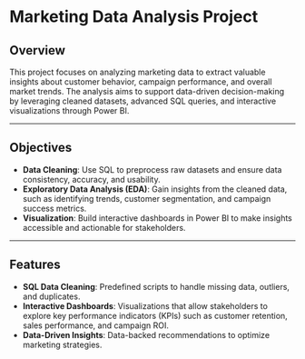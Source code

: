 # Marketing Data Analysis Project

## Overview

This project focuses on analyzing marketing data to extract valuable insights about customer behavior, campaign performance, and overall market trends. The analysis aims to support data-driven decision-making by leveraging cleaned datasets, advanced SQL queries, and interactive visualizations through Power BI.

---

## Objectives

- **Data Cleaning**: Use SQL to preprocess raw datasets and ensure data consistency, accuracy, and usability.
- **Exploratory Data Analysis (EDA)**: Gain insights from the cleaned data, such as identifying trends, customer segmentation, and campaign success metrics.
- **Visualization**: Build interactive dashboards in Power BI to make insights accessible and actionable for stakeholders.

---

## Features

- **SQL Data Cleaning**: Predefined scripts to handle missing data, outliers, and duplicates.
- **Interactive Dashboards**: Visualizations that allow stakeholders to explore key performance indicators (KPIs) such as customer retention, sales performance, and campaign ROI.
- **Data-Driven Insights**: Data-backed recommendations to optimize marketing strategies.

